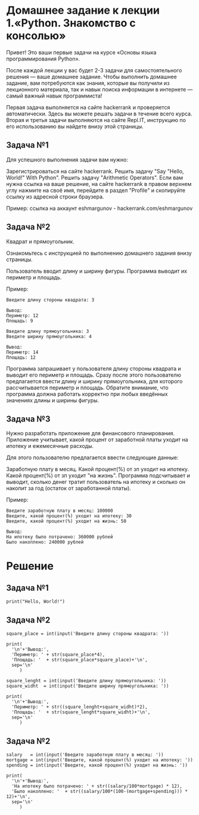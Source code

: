 # Домашнее задание к лекции 1.«Python. Знакомство с консолью»
Привет!
Это ваши первые задачи на курсе «Основы языка программирования Python».

После каждой лекции у вас будет 2-3 задачи для самостоятельного решения — ваше домашнее задание. Чтобы выполнить домашнее задание, вам потребуются как знания, которые вы получили из лекционного материала, так и навык поиска информации в интернете — самый важный навык программиста!

Первая задача выполняется на сайте hackerrank и проверяется автоматически. Здесь вы можете решать задачи в течение всего курса. Вторая и третья задачи выполняются на сайте Repl.IT, инструкцию по его использованию вы найдете внизу этой страницы.

## Задача №1
Для успешного выполнения задачи вам нужно:

Зарегистрироваться на сайте hackerrank.
Решить задачу "Say "Hello, World!" With Python".
Решить задачу "Arithmetic Operators".
Если вам нужна ссылка на ваше решение, на сайте hackerrank в правом верхнем углу нажмите на своё имя, перейдите в раздел "Profile" и скопируйте ссылку из адресной строки браузера.

Пример: ссылка на аккаунт eshmargunov - hackerrank.com/eshmargunov

## Задача №2
Квадрат и прямоугольник.

Ознакомьтесь с инструкцией по выполнению домашнего задания внизу страницы.

Пользователь вводит длину и ширину фигуры.
Программа выводит их периметр и площадь.

Пример:
````
Введите длину стороны квадрата: 3

Вывод:
Периметр: 12
Площадь: 9

Введите длину прямоугольника: 3
Введите ширину прямоугольника: 4

Вывод:
Периметр: 14
Площадь: 12
````

Программа запрашивает у пользователя длину стороны квадрата и выводит его периметр и площадь. Сразу после этого пользователю предлагается ввести длину и ширину прямоугольника, для которого рассчитывается периметр и площадь. Обратите внимание, что программа должна работать корректно при любых введённых значениях длины и ширины фигуры.

## Задача №3
Нужно разработать приложение для финансового планирования.
Приложение учитывает, какой процент от заработной платы уходит на ипотеку и ежемесячные расходы.

Для этого пользователю предлагается ввести следующие данные:

Заработную плату в месяц.
Какой процент(%) от зп уходит на ипотеку.
Какой процент(%) от зп уходит "на жизнь".
Программа подсчитывает и выводит, сколько денег тратит пользователь на ипотеку и сколько он накопит за год (остаток от заработанной платы).

Пример:
````
Введите заработную плату в месяц: 100000
Введите, какой процент(%) уходит на ипотеку: 30
Введите, какой процент(%) уходит на жизнь: 50

Вывод:
На ипотеку было потрачено: 360000 рублей
Было накоплено: 240000 рублей
````

# Решение

## Задача №1
``print("Hello, World!")``

## Задача №2

````
square_place = int(input('Введите длину стороны квадрата: '))

print(
  '\n'+'Вывод:',
  'Периметр: ' + str(square_place*4),
  'Площадь: '  + str(square_place*square_place)+'\n',
  sep='\n'
     )

square_lenght = int(input('Введите длину прямоугольника: '))
square_widht  = int(input('Введите ширину прямоугольника: '))

print(
  '\n'+'Вывод:',
  'Периметр: ' + str((square_lenght+square_widht)*2),
  'Площадь: '  + str(square_lenght*square_widht)+'\n',
  sep='\n'
     )
````

## Задача №2

````
salary   = int(input('Введите заработную плату в месяц: '))
mortgage = int(input('Введите, какой процент(%) уходит на ипотеку: '))
spending = int(input('Введите, какой процент(%) уходит на жизнь: '))

print(
  '\n'+'Вывод:',
  'На ипотеку было потрачено: ' + str((salary/100*mortgage) * 12),
  'Было накоплено: '  + str((salary/100*(100-(mortgage+spending))) * 12)+'\n',
  sep='\n'
     )
````
